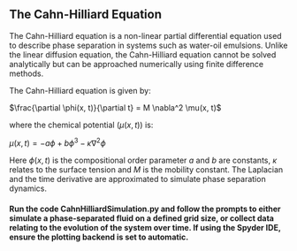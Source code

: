 ## The Cahn-Hilliard Equation ##

The Cahn-Hilliard equation is a non-linear partial differential equation used to describe phase separation in systems such as water-oil emulsions. Unlike the linear diffusion equation, the Cahn-Hilliard equation cannot be solved analytically but can be approached numerically using finite difference methods.

The Cahn-Hilliard equation is given by:

$\frac{\partial \phi(x, t)}{\partial t} = M \nabla^2 \mu(x, t)$

where the chemical potential $(\mu(x, t))$ is:

$\mu(x, t) = -a\phi + b\phi^3 - \kappa \nabla^2 \phi$

Here $\phi(x, t)$ is the compositional order parameter $a$ and $b$ are constants, $\kappa$ relates to the surface tension and $M$ is the mobility constant. The Laplacian and the time derivative are approximated to simulate phase separation dynamics.

#### Run the code CahnHilliardSimulation.py and follow the prompts to either simulate a phase-separated fluid on a defined grid size, or collect data relating to the evolution of the system over time. If using the Spyder IDE, ensure the plotting backend is set to automatic. ####







